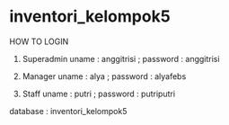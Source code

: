 # inventori_kelompok5

HOW TO LOGIN
1.  Superadmin
    uname    : anggitrisi ;
    password : anggitrisi

2.  Manager
    uname    : alya ;
    password : alyafebs

3.  Staff
    uname    : putri ;
    password : putriputri
	
database : inventori_kelompok5
